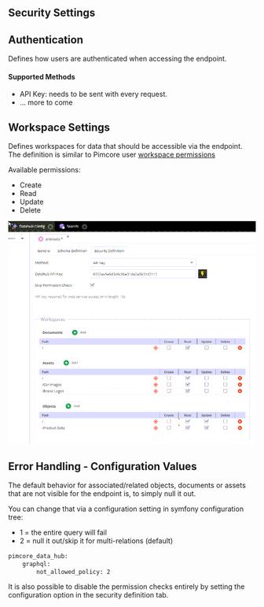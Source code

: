 ## Security Settings

## Authentication

Defines how users are authenticated when accessing the endpoint.

#### Supported Methods

* API Key: needs to be sent with every request.
* ... more to come

## Workspace Settings

Defines workspaces for data that should be accessible via the endpoint. 
The definition is similar to Pimcore user [workspace permissions](https://pimcore.com/docs/6.x/Development_Documentation/Administration_of_Pimcore/Users_and_Roles.html) 

Available permissions:
* Create
* Read
* Update
* Delete

![Settings](../../img/graphql/security1.png)


## Error Handling  - Configuration Values

The default behavior for associated/related objects, documents or assets that are not visible for the
endpoint is, to simply null it out.

You can change that via a configuration setting in symfony configuration tree:
* 1 = the entire query will fail
* 2 = null it out/skip it for multi-relations (default)
 
```
pimcore_data_hub:
    graphql:
        not_allowed_policy: 2
```

It is also possible to disable the permission checks entirely by setting the configuration option
in the security definition tab.
